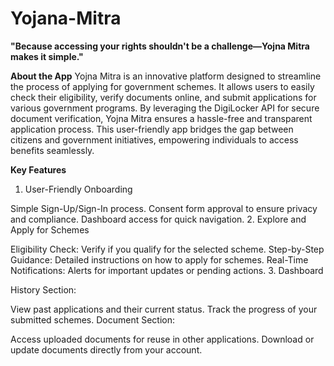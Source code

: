 # Yojana-Mitra 
**"Because accessing your rights shouldn't be a challenge—Yojna Mitra makes it simple."**


**About the App**
Yojna Mitra is an innovative platform designed to streamline the process of applying for government schemes. It allows users to easily check their eligibility, verify documents online, and submit applications for various government programs. By leveraging the DigiLocker API for secure document verification, Yojna Mitra ensures a hassle-free and transparent application process. This user-friendly app bridges the gap between citizens and government initiatives, empowering individuals to access benefits seamlessly.

**Key Features**
1. User-Friendly Onboarding

Simple Sign-Up/Sign-In process.
Consent form approval to ensure privacy and compliance.
Dashboard access for quick navigation.
2. Explore and Apply for Schemes

Eligibility Check: Verify if you qualify for the selected scheme.
Step-by-Step Guidance: Detailed instructions on how to apply for schemes.
Real-Time Notifications: Alerts for important updates or pending actions.
3. Dashboard

History Section:

View past applications and their current status.
Track the progress of your submitted schemes.
Document Section:

Access uploaded documents for reuse in other applications.
Download or update documents directly from your account.
